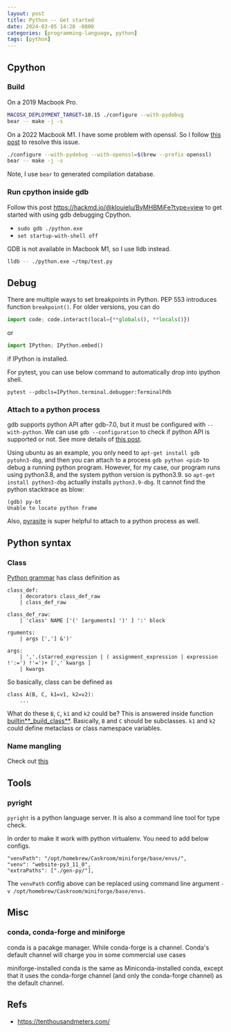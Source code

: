 ```yaml
---
layout: post
title: Python -- Get started
date: 2024-03-05 14:28 -0800
categories: [programming-language, python]
tags: [python]
---
```


## Cpython

### Build

On a 2019 Macbook Pro.

```bash
MACOSX_DEPLOYMENT_TARGET=10.15 ./configure --with-pydebug
bear -- make -j -s
```

On a 2022 Macbook M1. I have some problem with openssl. So I follow
[this post](https://bugs.python.org/issue40840) to resolve this issue.

```bash
./configure --with-pydebug --with-openssl=$(brew --prefix openssl)
bear -- make -j -s
```

Note, I use `bear` to generated compilation database.

### Run cpython inside gdb

Follow this post <https://hackmd.io/@klouielu/ByMHBMjFe?type=view> to get
started with using gdb debugging Cpython.

- `sudo gdb ./python.exe`
- `set startup-with-shell off`

GDB is not available in Macbook M1, so I use lldb instead.

```bash
lldb -- ./python.exe ~/tmp/test.py
```

## Debug

There are multiple ways to set breakpoints in Python. PEP 553 introduces
function `breakpoint()`. For older versions, you can do

```python
import code; code.interact(local={**globals(), **locals()})
```

or

```python
import IPython; IPython.embed()
```

if IPython is installed.

For pytest, you can use below command to automatically drop into ipython shell.

```
pytest --pdbcls=IPython.terminal.debugger:TerminalPdb
```

### Attach to a python process

gdb supports python API after gdb-7.0, but it must be configured with
`--with-python`. We can use `gdb --configuration` to check if python API is
supported or not. See more details of
[this post](https://sourceware.org/pipermail/gdb/2015-April/045235.html).

Using ubuntu as an example, you only need to `apt-get install gdb pytohn3-dbg`,
and then you can attach to a process `gdb python <pid>` to debug a running
python program. However, for my case, our program runs using python3.8, and the
system python version is python3.9. so `apt-get install python3-dbg` actually
installs `python3.9-dbg`. It cannot find the python stacktrace as blow:

```
(gdb) py-bt
Unable to locate python frame
```

Also,
[pyrasite](https://gist.github.com/dingxiong/637010c102e77d3d6db2a641147d5121)
is super helpful to attach to a python process as well.

## Python syntax

### Class

[Python grammar](https://docs.python.org/3/reference/grammar.html) has class
definition as

```
class_def:
    | decorators class_def_raw
    | class_def_raw

class_def_raw:
    | 'class' NAME ['(' [arguments] ')' ] ':' block

rguments:
    | args [','] &')'

args:
    | ','.(starred_expression | ( assignment_expression | expression !':=') !'=')+ [',' kwargs ]
    | kwargs
```

So basically, class can be defined as

```
class A(B, C, k1=v1, k2=v2):
    ...
```

What do these `B`, `C`, `k1` and `k2` could be? This is answered inside
function
[builtin**\_build_class**](https://github.com/python/cpython/blob/f3909b8bc83675b7ab093dbc558e677558d8e718/Python/bltinmodule.c#L91).
Basically, `B` and `C` should be subclasses. `k1` and `k2` could define
metaclass or class namespace variables.

### Name mangling

Check out
[this](https://stackoverflow.com/questions/62599884/werkzeugs-localproxy-local-where-is-it-initialized)

## Tools

### pyright

`pyright` is a python language server. It is also a command line tool for type
check.

In order to make it work with python virtualenv. You need to add below configs.

```
"venvPath": "/opt/homebrew/Caskroom/miniforge/base/envs/",
"venv": "website-py3_11_0",
"extraPaths": ["./gen-py/"],
```

The `venvPath` config above can be replaced using command line argument
`-v /opt/homebrew/Caskroom/miniforge/base/envs`.

## Misc

### conda, conda-forge and miniforge

conda is a pacakge manager. While conda-forge is a channel. Conda's default
channel will charge you in some commercial use cases

miniforge-installed conda is the same as Miniconda-installed conda, except that
it uses the conda-forge channel (and only the conda-forge channel) as the
default channel.

## Refs

- <https://tenthousandmeters.com/>
